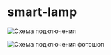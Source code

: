 # smart-lamp

![Схема подключения](https://github.com/user-attachments/assets/8abb80e9-e639-4f6c-b73b-fa588640704e)

![Схема подключения фотошоп](https://github.com/user-attachments/assets/1b327e97-f77c-4fcb-bd0e-fbfc9d887011)
